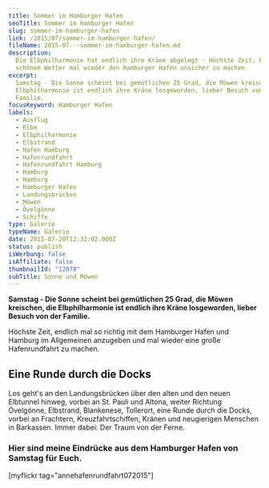 ```yaml
---
title: Sommer im Hamburger Hafen
seoTitle: Sommer im Hamburger Hafen
slug: sommer-im-hamburger-hafen
link: /2015/07/sommer-im-hamburger-hafen/
fileName: 2015-07---sommer-im-hamburger-hafen.md
description:
  Die Elbphilharmonie hat endlich ihre Kräne abgelegt - Höchste Zeit, bei
  schönem Wetter mal wieder den Hamburger Hafen unsicher zu machen
excerpt:
  Samstag - Die Sonne scheint bei gemütlichen 25 Grad, die Möwen kreischen, die
  Elbphilharmonie ist endlich ihre Kräne losgeworden, lieber Besuch von der
  Familie.
focusKeyword: Hamburger Hafen
labels:
  - Ausflug
  - Elbe
  - Elbphilharmonie
  - Elbstrand
  - Hafen Hamburg
  - Hafenrundfahrt
  - Hafenrundfahrt Hamburg
  - Hamburg
  - Hamburg
  - Hamburger Hafen
  - Landungsbrücken
  - Möwen
  - Övelgönne
  - Schiffe
type: Galerie
typeName: Galerie
date: 2015-07-20T12:32:02.000Z
status: publish
isWerbung: false
isAffiliate: false
thumbnailId: "12078"
subTitle: Sonne und Möwen
---
```


<strong>Samstag - Die Sonne scheint bei gemütlichen 25 Grad, die Möwen
kreischen, die Elbphilharmonie ist endlich ihre Kräne losgeworden, lieber Besuch
von der Familie.</strong>

Höchste Zeit, endlich mal so richtig mit dem Hamburger Hafen und Hamburg im
Allgemeinen anzugeben und mal wieder eine große Hafenrundfahrt zu machen.

## Eine Runde durch die Docks

Los geht's an den Landungsbrücken über den alten und den neuen Elbtunnel hinweg,
vorbei an St. Pauli und Altona, weiter Richtung Övelgönne, Elbstrand,
Blankenese, Tollerort, eine Runde durch die Docks, vorbei an Frachtern,
Kreuzfahrtschiffen, Kränen und neugierigen Menschen in Barkassen. Immer dabei:
Der Traum von der Ferne.

### Hier sind meine Eindrücke aus dem Hamburger Hafen von Samstag für Euch.

[myflickr tag="annehafenrundfahrt072015"]

[](/2015/03/die-ultimative-vegane-festivalliste)
